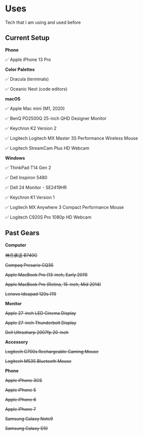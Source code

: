 # Uses

Tech that I am using and used before

## Current Setup

**Phone**

:white_check_mark: Apple iPhone 13 Pro

**Color Palettes**

:white_check_mark: Dracula (terminals)

:white_check_mark: Oceanic Next (code editors)

**macOS**

:white_check_mark: Apple Mac mini (M1, 2020)

:white_check_mark: BenQ PD2500Q 25-inch QHD Designer Monitor

:white_check_mark: Keychron K2 Version 2

:white_check_mark: Logitech Logitech MX Master 3S Performance Wireless Mouse

:white_check_mark: Logitech StreamCam Plus HD Webcam

**Windows**

:white_check_mark: ThinkPad T14 Gen 2

:white_check_mark: Dell Inspiron 5480

:white_check_mark: Dell 24 Monitor - SE2419HR

:white_check_mark: Keychron K1 Version 1

:white_check_mark: Logitech MX Anywhere 3 Compact Performance Mouse

:white_check_mark: Logitech C920S Pro 1080p HD Webcam

## Past Gears

**Computer**

~~神舟承运 B740G~~

~~Compaq Presario CQ35~~

~~Apple MacBook Pro (13-inch, Early 2011)~~

~~Apple MacBook Pro (Retina, 15-inch, Mid 2014)~~

~~Lenovo Ideapad 120s (11)~~

**Monitor**

~~Apple 27-inch LED Cinema Display~~

~~Apple 27-inch Thunderbolt Display~~

~~Dell Ultrasharp 2007fp 20-inch~~

**Accessory**

~~Logitech G700s Rechargeable Gaming Mouse~~

~~Logitech M535 Bluetooth Mouse~~

**Phone**

~~Apple iPhone 3GS~~

~~Apple iPhone 5~~

~~Apple iPhone 6~~

~~Apple iPhone 7~~

~~Samsung Galaxy Note9~~

~~Samsung Galaxy S10~~
